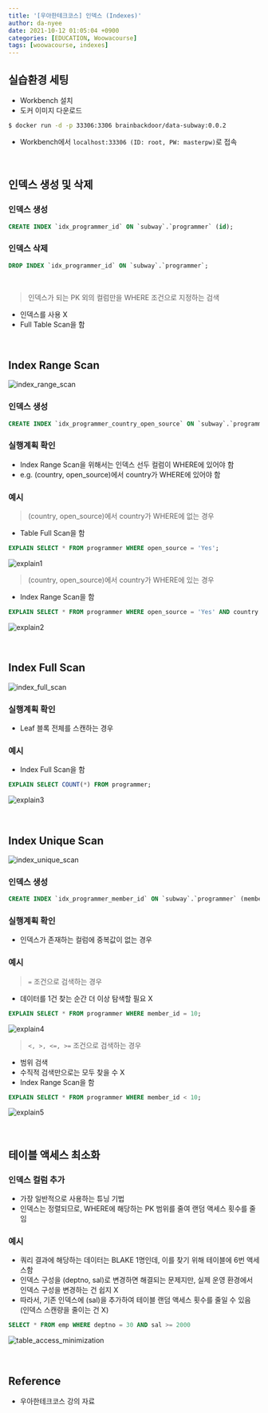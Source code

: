 ```yaml
---
title: '[우아한테크코스] 인덱스 (Indexes)'
author: da-nyee
date: 2021-10-12 01:05:04 +0900
categories: [EDUCATION, Woowacourse]
tags: [woowacourse, indexes]
---
```


## 실습환경 세팅

- Workbench 설치
- 도커 이미지 다운로드

```bash
$ docker run -d -p 33306:3306 brainbackdoor/data-subway:0.0.2
```

- Workbench에서 `localhost:33306 (ID: root, PW: masterpw)`로 접속

<br/>

## 인덱스 생성 및 삭제

### 인덱스 생성

```sql
CREATE INDEX `idx_programmer_id` ON `subway`.`programmer` (id);
```

### 인덱스 삭제

```sql
DROP INDEX `idx_programmer_id` ON `subway`.`programmer`;
```

<br/>

> 인덱스가 되는 PK 외의 컬럼만을 WHERE 조건으로 지정하는 검색

- 인덱스를 사용 X
- Full Table Scan을 함

<br/>

## Index Range Scan

![index_range_scan](https://user-images.githubusercontent.com/50176238/136814933-b382c432-4ed2-4bc3-832f-50b30de47c7a.png)

### 인덱스 생성

```sql
CREATE INDEX `idx_programmer_country_open_source` ON `subway`.`programmer` (country, open_source);
```

### 실행계획 확인

- Index Range Scan을 위해서는 인덱스 선두 컬럼이 WHERE에 있어야 함
- e.g. (country, open_source)에서 country가 WHERE에 있어야 함

### 예시

> (country, open_source)에서 country가 WHERE에 없는 경우

- Table Full Scan을 함

```sql
EXPLAIN SELECT * FROM programmer WHERE open_source = 'Yes';
```

![explain1](https://user-images.githubusercontent.com/50176238/136820830-e15a03fc-56ac-440c-9eb4-300901d3a5d9.png)

> (country, open_source)에서 country가 WHERE에 있는 경우

- Index Range Scan을 함

```sql
EXPLAIN SELECT * FROM programmer WHERE open_source = 'Yes' AND country LIKE 'Nigeria';
```

![explain2](https://user-images.githubusercontent.com/50176238/136820967-bf6ec5fe-e04e-4f1b-ba01-2d1be27a9bcb.png)

<br/>

## Index Full Scan

![index_full_scan](https://user-images.githubusercontent.com/50176238/136815341-8e7f6913-5028-4612-a808-5140860b0234.png)

### 실행계획 확인

- Leaf 블록 전체를 스캔하는 경우

### 예시

- Index Full Scan을 함

```sql
EXPLAIN SELECT COUNT(*) FROM programmer;
```

![explain3](https://user-images.githubusercontent.com/50176238/136819581-26d02731-470f-45b5-be91-b8321d10383a.png)

<br/>

## Index Unique Scan

![index_unique_scan](https://user-images.githubusercontent.com/50176238/136815593-3f4f3f1e-5c0e-42b7-9ec0-bbfad0b820c1.png)

### 인덱스 생성

```sql
CREATE INDEX `idx_programmer_member_id` ON `subway`.`programmer` (member_id);
```

### 실행계획 확인

- 인덱스가 존재하는 컬럼에 중복값이 없는 경우

### 예시

> `=` 조건으로 검색하는 경우

- 데이터를 1건 찾는 순간 더 이상 탐색할 필요 X

```sql
EXPLAIN SELECT * FROM programmer WHERE member_id = 10;
```

![explain4](https://user-images.githubusercontent.com/50176238/136821081-4a5500fd-ab19-4ca8-a3e2-badae396e158.png)

> `<, >, <=, >=` 조건으로 검색하는 경우

- 범위 검색
- 수직적 검색만으로는 모두 찾을 수 X
- Index Range Scan을 함

```sql
EXPLAIN SELECT * FROM programmer WHERE member_id < 10;
```

![explain5](https://user-images.githubusercontent.com/50176238/136821161-dda8f079-f43e-48e1-8081-56be40d934dd.png)

<br/>

## 테이블 액세스 최소화

### 인덱스 컬럼 추가
    
- 가장 일반적으로 사용하는 튜닝 기법
- 인덱스는 정렬되므로, WHERE에 해당하는 PK 범위를 줄여 랜덤 액세스 횟수를 줄임

### 예시

- 쿼리 결과에 해당하는 데이터는 BLAKE 1명인데, 이를 찾기 위해 테이블에 6번 액세스함
- 인덱스 구성을 (deptno, sal)로 변경하면 해결되는 문제지만, 실제 운영 환경에서 인덱스 구성을 변경하는 건 쉽지 X
- 따라서, 기존 인덱스에 (sal)을 추가하여 테이블 랜덤 액세스 횟수를 줄일 수 있음 (인덱스 스캔량을 줄이는 건 X)

```sql
SELECT * FROM emp WHERE deptno = 30 AND sal >= 2000
```

![table_access_minimization](https://user-images.githubusercontent.com/50176238/136816053-65c9e5ca-aa8d-4957-a596-7a71861df91b.png)

<br/>

## Reference

- 우아한테크코스 강의 자료